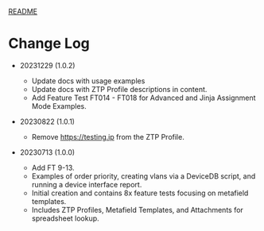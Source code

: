[README](../README.md)

# Change Log
  - 20231229 (1.0.2)
    - Update docs with usage examples
    - Update docs with ZTP Profile descriptions in content. 
    - Add Feature Test FT014 - FT018 for Advanced and Jinja Assignment Mode Examples. 

  - 20230822 (1.0.1)
    - Remove https://testing.ip from the ZTP Profile.

  - 20230713 (1.0.0)
    - Add FT 9-13. 
    - Examples of order priority, creating vlans via a DeviceDB script, and running a device interface report. 
    - Initial creation and contains 8x feature tests focusing on metafield templates. 
    - Includes ZTP Profiles, Metafield Templates, and Attachments for spreadsheet lookup. 
